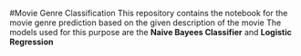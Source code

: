 #Movie Genre Classification
This repository contains the notebook for the movie genre prediction based on the given description of the movie 
The models used for this purpose are the **Naive Bayees Classifier** and **Logistic Regression**
